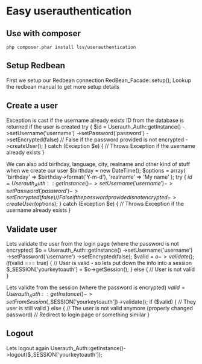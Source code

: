# Easy userauthentication
## Use with composer
    php composer.phar install lsv/userauthentication

## Setup Redbean
First we setup our Redbean connection
    RedBean_Facade::setup();
Lookup the redbean manual to get more setup details

## Create a user
Exception is cast if the username already exists
ID from the database is returned if the user is created
    try {
        $id = Userauth_Auth::getInstance()
            ->setUsername('username')
            ->setPassword('password')
            ->setEncrypted(false) // False if the password provided is not encrypted
            ->createUser();
    } catch (Exception $e) {
        // Throws Exception if the username already exists
    }

We can also add birthday, language, city, realname and other kind of stuff when we create our user
    $birthday = new DateTime();
    $options = array(
        'birthday' => $birthday->format('Y-m-d'),
        'realname' => 'My name'
    );
    try {
        $id = Userauth_Auth::getInstance()
            ->setUsername('username')
            ->setPassword('password')
            ->setEncrypted(false) // False if the password provided is not encrypted
            ->createUser($options);
    } catch (Exception $e) {
        // Throws Exception if the username already exists
    }


## Validate user
Lets validate the user from the login page (where the password is not encrypted)
    $o = Userauth_Auth::getInstance()
        ->setUsername('username')
        ->setPassword('username')
        ->setEncrypted(false);
    $valid = $o->validate();
    if ($valid === true) {
        // User is valid - so lets put down the info into a session
        $_SESSION['yourkeytoauth'] = $o->getSession();
    } else {
        // User is not valid
    }

Lets validte from the session (where the password is encrypted)
    $valid = Userauth_Auth::getInstance()->setFromSession($_SESSION['yourkeytoauth'])->validate();
    if ($valid) {
        // They user is still valid
    } else {
        // The user is not valid anymore (properly changed password)
        // Redirect to login page or something similar
    }

## Logout
Lets logout again
    Userauth_Auth::getInstance()->logout($_SESSION['yourkeytoauth']);